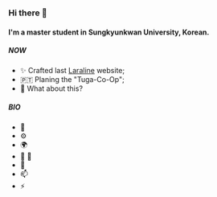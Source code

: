 ### Hi there 👋

#### I'm a master student in Sungkyunkwan University, Korean.

##### NOW

- ✨ Crafted last [Laraline](ht) website;
- 🇵🇹 Planing the "Tuga-Co-Op";
- 🍑 What about this?

##### BIO

- 🏢 
- ⚙️ 
- 🌍 
- 💅  🌱 
- 💬 
- 📫 
- ⚡️ 
